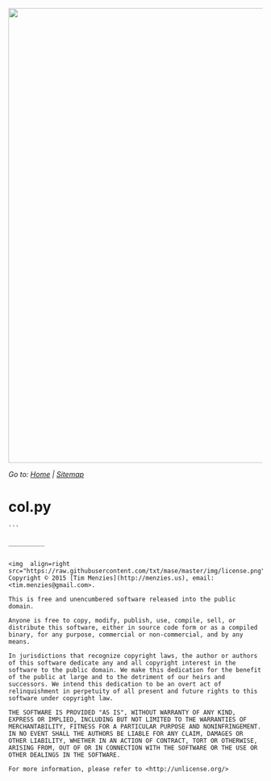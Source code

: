 [<img width=900 src="https://raw.githubusercontent.com/txt/mase/master/img/banner.png">](https://github.com/txt/mase/blob/master/README.md)

_Go to: [Home](https://github.com/txt/mase/blob/master/README.md) | [Sitemap](https://github.com/txt/mase/blob/master/TOC.md)_


# col.py

````
```

__________


<img  align=right src="https://raw.githubusercontent.com/txt/mase/master/img/license.png">
Copyright © 2015 [Tim Menzies](http://menzies.us), email: <tim.menzies@gmail.com>.

This is free and unencumbered software released into the public domain.

Anyone is free to copy, modify, publish, use, compile, sell, or
distribute this software, either in source code form or as a compiled
binary, for any purpose, commercial or non-commercial, and by any
means.

In jurisdictions that recognize copyright laws, the author or authors
of this software dedicate any and all copyright interest in the
software to the public domain. We make this dedication for the benefit
of the public at large and to the detriment of our heirs and
successors. We intend this dedication to be an overt act of
relinquishment in perpetuity of all present and future rights to this
software under copyright law.

THE SOFTWARE IS PROVIDED "AS IS", WITHOUT WARRANTY OF ANY KIND,
EXPRESS OR IMPLIED, INCLUDING BUT NOT LIMITED TO THE WARRANTIES OF
MERCHANTABILITY, FITNESS FOR A PARTICULAR PURPOSE AND NONINFRINGEMENT.
IN NO EVENT SHALL THE AUTHORS BE LIABLE FOR ANY CLAIM, DAMAGES OR
OTHER LIABILITY, WHETHER IN AN ACTION OF CONTRACT, TORT OR OTHERWISE,
ARISING FROM, OUT OF OR IN CONNECTION WITH THE SOFTWARE OR THE USE OR
OTHER DEALINGS IN THE SOFTWARE.

For more information, please refer to <http://unlicense.org/>
